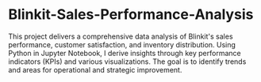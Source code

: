 # Blinkit-Sales-Performance-Analysis
This project delivers a comprehensive data analysis of Blinkit's sales performance, customer satisfaction, and inventory distribution. Using Python in Jupyter Notebook, I derive insights through key performance indicators (KPIs) and various visualizations. The goal is to identify trends and areas for operational and strategic improvement.
